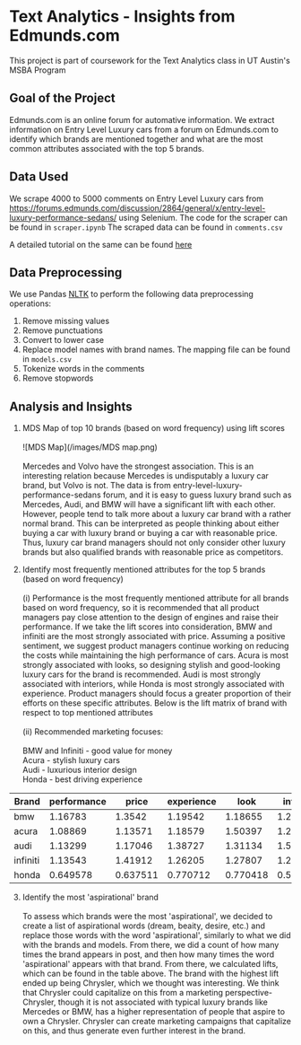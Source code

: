 # Text Analytics - Insights from Edmunds.com
This project is part of coursework for the Text Analytics class in UT Austin's MSBA Program

## Goal of the Project
Edmunds.com is an online forum for automative information. We extract information on Entry Level Luxury cars from a forum on Edmunds.com to identify which brands are mentioned together and what are the most common attributes associated with the top 5 brands.

## Data Used
We scrape 4000 to 5000 comments on Entry Level Luxury cars from https://forums.edmunds.com/discussion/2864/general/x/entry-level-luxury-performance-sedans/ using Selenium. The code for the scraper can be found in `scraper.ipynb`
The scraped data can be found in `comments.csv`

A detailed tutorial on the same can be found [here](https://towardsdatascience.com/web-scraping-using-selenium-python-8a60f4cf40ab)

## Data Preprocessing
We use Pandas [NLTK](https://www.nltk.org/) to perform the following data preprocessing operations:
1. Remove missing values
2. Remove punctuations
3. Convert to lower case
4. Replace model names with brand names. The mapping file can be found in `models.csv`
5. Tokenize words in the comments
6. Remove stopwords

## Analysis and Insights
1. MDS Map of top 10 brands (based on word frequency) using lift scores <br><br>
![MDS Map](/images/MDS map.png)<br><br>
Mercedes and Volvo have the strongest association. This is an interesting relation because Mercedes is undisputably a luxury car brand, but Volvo is not. The data is from entry-level-luxury-performance-sedans forum, and it is easy to guess luxury brand such as Mercedes, Audi, and BMW will have a significant lift with each other. However, people tend to talk more about a luxury car brand with a rather normal brand. This can be interpreted as people thinking about either buying a car with luxury brand or buying a car with reasonable price. Thus, luxury car brand managers should not only consider other luxury brands but also qualified brands with reasonable price as competitors.

2. Identify most frequently mentioned attributes for the top 5 brands (based on word frequency)<br><br>
(i) Performance is the most frequently mentioned attribute for all brands based on word frequency, so it is recommended that all product managers pay close attention to the design of engines and raise their performance. If we take the lift scores into consideration, BMW and infiniti are the most strongly associated with price. Assuming a positive sentiment, we suggest product managers continue working on reducing the costs while maintaining the high performance of cars. Acura is most strongly associated with looks, so designing stylish and good-looking luxury cars for the brand is recommended. Audi is most strongly associated with interiors, while Honda is most strongly associated with experience. Product managers should focus a greater proportion of their efforts on these specific attributes. Below is the lift matrix of brand with respect to top mentioned attributes<br><br>
(ii) Recommended marketing focuses:<br><br>
BMW and Infiniti - good value for money<br>
Acura - stylish luxury cars<br>
Audi - luxurious interior design<br>
Honda - best driving experience<br>

Brand | performance | price |	experience | look | interior
------------ | ------------- | ------------ | ------------ | ------------ | ------------
bmw	| 1.16783	| 1.3542 | 1.19542	| 1.18655	| 1.22402
acura	| 1.08869	| 1.13571	| 1.18579 | 1.50397 | 1.2296
audi	| 1.13299	| 1.17046	| 1.38727	| 1.31134	| 1.58645
infiniti	| 1.13543	| 1.41912	| 1.26205	| 1.27807	| 1.2824
honda	| 0.649578	| 0.637511	| 0.770712	| 0.770418	| 0.538015 

3. Identify the most 'aspirational' brand<br><br>
To assess which brands were the most 'aspirational', we decided to create a list of aspirational words (dream, beaity, desire, etc.) and replace those words with the word 'aspirational', similarly to what we did with the brands and models. From there, we did a count of how many times the brand appears in post, and then how many times the word 'aspirational' appears with that brand. From there, we calculated lifts, which can be found in the table above. The brand with the highest lift ended up being Chrysler, which we thought was interesting. We think that Chrysler could capitalize on this from a marketing perspective- Chrysler, though it is not associated with typical luxury brands like Mercedes or BMW, has a higher representation of people that aspire to own a Chrysler. Chrysler can create marketing campaigns that capitalize on this, and thus generate even further interest in the brand.

